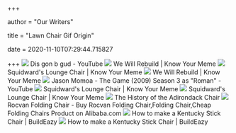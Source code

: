 +++
        
author = "Our Writers"
        
title = "Lawn Chair Gif Origin"
        
date = 2020-11-10T07:29:44.715827
        
+++
[ ![](https://i.ytimg.com/vi/sNXhpAx4aWI/hqdefault.jpg)](https://i.ytimg.com/vi/sNXhpAx4aWI/hqdefault.jpg) Dis gon b gud - YouTube
[ ![](https://i.kym-cdn.com/photos/images/newsfeed/000/808/554/6f4.jpg)](https://i.kym-cdn.com/photos/images/newsfeed/000/808/554/6f4.jpg) We Will Rebuild | Know Your Meme
[ ![](https://i.kym-cdn.com/entries/icons/original/000/028/820/cover5.jpg)](https://i.kym-cdn.com/entries/icons/original/000/028/820/cover5.jpg) Squidward's Lounge Chair | Know Your Meme
[ ![](https://i.kym-cdn.com/news_feeds/icons/mobile/000/027/952/8d7.jpg)](https://i.kym-cdn.com/news_feeds/icons/mobile/000/027/952/8d7.jpg) We Will Rebuild | Know Your Meme
[ ![](https://i.ytimg.com/vi/TqrLvHfQyro/hqdefault.jpg)](https://i.ytimg.com/vi/TqrLvHfQyro/hqdefault.jpg) Jason Momoa - The Game (2009) Season 3 as "Roman" - YouTube
[ ![](https://i.kym-cdn.com/photos/images/newsfeed/001/467/895/2fa.jpg)](https://i.kym-cdn.com/photos/images/newsfeed/001/467/895/2fa.jpg) Squidward's Lounge Chair | Know Your Meme
[ ![](https://i.kym-cdn.com/photos/images/newsfeed/001/467/909/157.jpg)](https://i.kym-cdn.com/photos/images/newsfeed/001/467/909/157.jpg) Squidward's Lounge Chair | Know Your Meme
[ ![](https://www.orvis.com/orvis_assets/corpimg/0525_AdirIllustration.gif)](https://www.orvis.com/orvis_assets/corpimg/0525_AdirIllustration.gif) The History of the Adirondack Chair
[ ![](https://sc01.alicdn.com/kf/HTB1r7HShxHI8KJjy1zb5jaxdpXah/200482886/HTB1r7HShxHI8KJjy1zb5jaxdpXah.gif)](https://sc01.alicdn.com/kf/HTB1r7HShxHI8KJjy1zb5jaxdpXah/200482886/HTB1r7HShxHI8KJjy1zb5jaxdpXah.gif) Rocvan Folding Chair - Buy Rocvan Folding Chair,Folding Chair,Cheap Folding  Chairs Product on Alibaba.com
[ ![](https://www.buildeazy.com/wp-content/uploads/userphoto-stickchair-piper-720-720x385.gif)](https://www.buildeazy.com/wp-content/uploads/userphoto-stickchair-piper-720-720x385.gif) How to make a Kentucky Stick Chair | BuildEazy
[ ![](https://www.buildeazy.com/wp-content/uploads/userphoto-stickchair-piper-720.gif)](https://www.buildeazy.com/wp-content/uploads/userphoto-stickchair-piper-720.gif) How to make a Kentucky Stick Chair | BuildEazy
